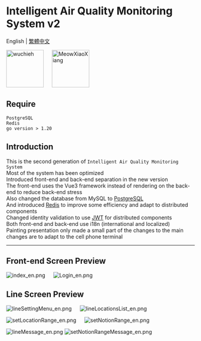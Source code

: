 # Intelligent Air Quality Monitoring System v2
English | [繁體中文](README_tw.md)

<a href="https://github.com/wuchieh"><img src="imgs/LogoWhile.png" alt="wuchieh" style="height: 100px;"></a>
&emsp;
<a href="https://github.com/MeowXiaoXiang"><img src="https://github.com/MeowXiaoXiang.png" alt="MeowXiaoXiang" style="height: 100px;"></a>

## Require
```
PostgreSQL
Redis
go version > 1.20
```

## Introduction
This is the second generation of `Intelligent Air Quality Monitoring System`
<br> Most of the system has been optimized
<br> Introduced front-end and back-end separation in the new version
<br> The front-end uses the Vue3 framework instead of rendering on the back-end to reduce back-end stress
<br> Also changed the database from MySQL to [PostgreSQL](https://github.com/lib/pq)
<br> And introduced [Redis](https://github.com/redis/go-redis/) to improve some efficiency and adapt to distributed components
<br> Changed identity validation to use [JWT](https://github.com/golang-jwt/jwt) for distributed components
<br> Both front-end and back-end use i18n (international and localized)
<br> Painting presentation only made a small part of the changes to the main changes are to adapt to the cell phone terminal
<hr>

## Front-end Screen Preview
![index_en.png](imgs/index_en.png)
&emsp;
![Login_en.png](imgs/Login_en.png)

## Line Screen Preview
![lineSettingMenu_en.png](imgs/lineSettingMenu_en.png)
&emsp;
![lineLocationsList_en.png](imgs/lineLocationsList_en.png)

![setLocationRange_en.png](imgs/setLocationRange_en.png)
&emsp;
![setNotionRange_en.png](imgs/setNotionRange_en.png)

![lineMessage_en.png](imgs/lineMessage_en.png)
![setNotionRangeMessage_en.png](imgs/setNotionRangeMessage_en.png)
